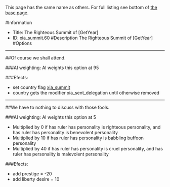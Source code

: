 This page has the same name as others. For full listing see bottom of [the base page](the_righteous_summit_of_getyear.md).

#Information
 - Title: The Righteous Summit of [GetYear]
 - ID: xia_summit.60
#Description
The Righteous Summit of [GetYear]
#Options

___
##Of course we shall attend.

###AI weighting:
AI weights this option at 95


###Efects:<ul><li>set country flag [xia_summit](../flags/xia_summit.md)</li><li>country gets the modifier xia_sent_delegation until otherwise removed</li></ul>

___
##We have to nothing to discuss with those fools.

###AI weighting:
AI weights this option at 5
 - Multiplied by 0 if has ruler has personality is righteous personality, and has ruler has personality is benevolent personality
 - Multiplied by 10 if has ruler has personality is babbling buffoon personality
 - Multiplied by 40 if has ruler has personality is cruel personality, and has ruler has personality is malevolent personality


###Efects:<ul><li>add prestige = -20</li><li>add liberty desire = 10</li></ul>
